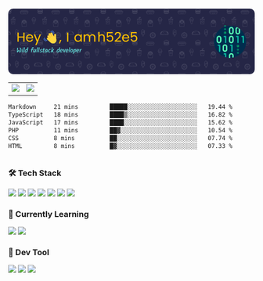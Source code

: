 ![Header](./img/header.png)

<table>
<tr style="width: 100%">
  <td><img src="https://github-readme-stats.vercel.app/api/top-langs/?username=H52e5&layout=compact"></td> 
  <td><img src="https://github-readme-stats.vercel.app/api?username=H52e5&show_icons=true"/></td> 
 </tr>
</table>

<table>
<!--START_SECTION:waka-->

```text
Markdown     21 mins         █████░░░░░░░░░░░░░░░░░░░░   19.44 %
TypeScript   18 mins         ████▒░░░░░░░░░░░░░░░░░░░░   16.82 %
JavaScript   17 mins         ████░░░░░░░░░░░░░░░░░░░░░   15.62 %
PHP          11 mins         ██▓░░░░░░░░░░░░░░░░░░░░░░   10.54 %
CSS          8 mins          ██░░░░░░░░░░░░░░░░░░░░░░░   07.74 %
HTML         8 mins          █▓░░░░░░░░░░░░░░░░░░░░░░░   07.33 %
```

<!--END_SECTION:waka-->
</table>

### 🛠 Tech Stack

![](https://img.shields.io/badge/HTML5-black?style=flat&logo=html5)
![](https://img.shields.io/badge/CSS3-black?style=flat&logo=css3)
![](https://img.shields.io/badge/Javascript-black?style=flat&logo=javascript)
![](https://img.shields.io/badge/Vue-black?style=flat&logo=vuedotjs)
![](https://img.shields.io/badge/node.js-black?style=flat&logo=nodedotjs)
![](https://img.shields.io/badge/MangoDB-black?style=flat&logo=mongodb)
![](https://img.shields.io/badge/MySQL-black?style=flat&logo=mysql)

### 📖 Currently Learning

![](https://img.shields.io/badge/TypeScript-black?style=flat&logo=typescript)
![](https://img.shields.io/badge/React-black?style=flat&logo=react)

### 📏 Dev Tool

<!-- <img src="https://media.giphy.com/media/SWoSkN6DxTszqIKEqv/giphy.gif" align="right" height="275" /> -->
![](https://img.shields.io/badge/Editor-VSCode-blue?style=flat-square&logo=visual-studio-code&logoColor=blue)
![](https://img.shields.io/badge/IDE-WebStorm-orange?style=flat-square&logo=webstorm&logoColor=white)
![](https://img.shields.io/badge/API-Postman-blue?style=flat-square&logo=postman&logoColor=orange)
